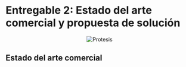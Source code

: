 # Entregable 2: Estado del arte comercial y propuesta de solución
<p align="center">
  <img src="https://wortev.com/wp-content/uploads/2023/04/Protesis-de-brazos-Luis-Armando-Bravo-Probionics.jpg" alt="Protesis">
</p>

## Estado del arte comercial
